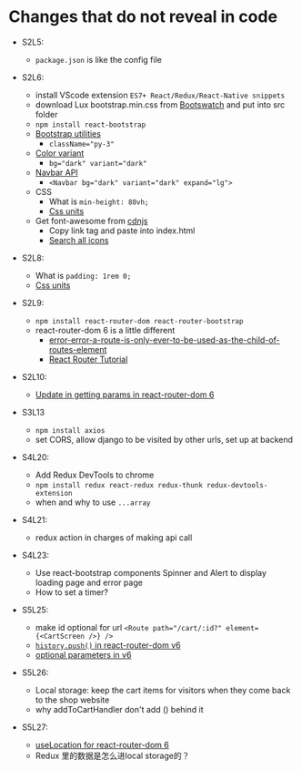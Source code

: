 # Changes that do not reveal in code

- S2L5:
  - `package.json` is like the config file
- S2L6:
  - install VScode extension `ES7+ React/Redux/React-Native snippets`
  - download Lux bootstrap.min.css from [Bootswatch](<https://bootswatch.com/>) and put into src folder
  - `npm install react-bootstrap`
  - [Bootstrap utilities](<https://www.w3schools.com/bootstrap5/bootstrap_utilities.php>)
    - `className="py-3"`
  - [Color variant](<https://react-bootstrap.github.io/components/buttons/>)
    - `bg="dark" variant="dark"`
  - [Navbar API](<https://react-bootstrap.github.io/components/navbar/>)
    - `<Navbar bg="dark" variant="dark" expand="lg">`
  - CSS
    - What is `min-height: 80vh;`
    - [Css units](<https://www.w3schools.com/cssref/css_units.asp>)
  - Get font-awesome from [cdnjs](<https://cdnjs.com/>)
    - Copy link tag and paste into index.html
    - [Search all icons](<https://fontawesome.com/icons/cart-shopping?s=regular>)
- S2L8:
  - What is `padding: 1rem 0;`
  - [Css units](<https://www.w3schools.com/cssref/css_units.asp>)
- S2L9:
  - `npm install react-router-dom react-router-bootstrap`
  - react-router-dom 6 is a little different
    - [error-error-a-route-is-only-ever-to-be-used-as-the-child-of-routes-element](<https://stackoverflow.com/questions/69832748/error-error-a-route-is-only-ever-to-be-used-as-the-child-of-routes-element>)
    - [React Router Tutorial](<https://github.com/remix-run/react-router/blob/main/docs/getting-started/tutorial.md>)
- S2L10:
  - [Update in getting params in react-router-dom 6](<https://stackoverflow.com/questions/70290770/react-typeerror-cannot-read-properties-of-undefined-reading-params>)
- S3L13
  - `npm install axios`
  - set CORS, allow django to be visited by other urls, set up at backend

- S4L20:
  - Add Redux DevTools to chrome
  - `npm install redux react-redux redux-thunk redux-devtools-extension`
  - when and why to use `...array`
- S4L21:
  - redux action in charges of making api call
- S4L23:
  - Use react-bootstrap components Spinner and Alert to display loading page and error page
  - How to set a timer?
- S5L25:
  - make id optional for url `<Route path="/cart/:id?" element={<CartScreen />} />`
  - [`history.push()` in react-router-dom v6](<https://stackoverflow.com/questions/63597215/how-to-use-history-instance-while-using-react-routers-v6>)
  - [optional parameters in v6](<https://stackoverflow.com/questions/70005601/alternate-way-for-optional-parameters-in-v6>)
- S5L26:
  - Local storage: keep the cart items for visitors when they come back to the shop website
  - why addToCartHandler don't add () behind it
- S5L27:
  - [useLocation for react-router-dom 6](<https://stackoverflow.com/questions/70456937/no-routes-matched-location-cart-in-router-router-dom-v-6>)
  - Redux 里的数据是怎么进local storage的？